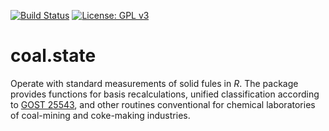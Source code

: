 [![Build Status](https://travis-ci.com/coal-coke/coal.state.svg?branch=main)](https://travis-ci.com/coal-coke/coal.state)
[![License: GPL v3](https://img.shields.io/badge/License-GPLv3-blue.svg)](https://www.gnu.org/licenses/gpl-3.0)
# coal.state
Operate with standard measurements of solid fules in *R*. The package provides functions for basis recalculations, unified classification according to [GOST 25543](http://docs.cntd.ru/document/1200107843), and other routines conventional for chemical laboratories of coal-mining and coke-making industries.
